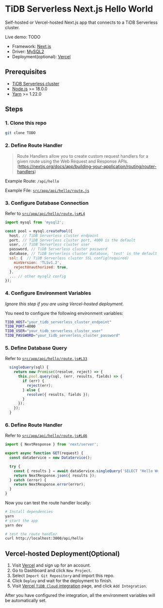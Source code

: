 # TiDB Serverless Next.js Hello World

Self-hosted or Vercel-hosted Next.js app that connects to a TiDB Serverless cluster.

Live demo: TODO

- Framework: [Next.js](https://nextjs.org/)
- Driver: [MySQL2](https://github.com/sidorares/node-mysql2)
- Deployment(optional): [Vercel](https://vercel.com/)

## Prerequisites

- [TiDB Serverless cluster](https://www.pingcap.com/tidb-serverless/)
- [Node.js](https://nodejs.org/en/) >= 18.0.0
- [Yarn](https://yarnpkg.com/) >= 1.22.0

## Steps

### 1. Clone this repo

```bash
git clone TODO
```

### 2. Define Route Handler

> Route Handlers allow you to create custom request handlers for a given route using the Web Request and Response APIs. (https://nextjs.org/docs/app/building-your-application/routing/router-handlers)

Example Route: `/api/hello`

Example File: [`src/app/api/hello/route.js`](src/app/api/hello/route.js)

### 3. Configure Database Connection

Refer to [`src/app/api/hello/route.js#L4`](src/app/api/hello/route.js#L4)

```javascript
import mysql from 'mysql2';

const pool = mysql.createPool({
  host, // TiDB Serverless cluster endpoint
  port, // TiDB Serverless cluster port, 4000 is the default
  user, // TiDB Serverless cluster user
  password, // TiDB Serverless cluster password
  database, // TiDB Serverless cluster database, 'test' is the default
  ssl: {  // TiDB Serverless cluster SSL config(required)
    minVersion: 'TLSv1.2',
    rejectUnauthorized: true,
  },
  ... // other mysql2 config
});
```

### 4. Configure Environment Variables

_Ignore this step if you are using Vercel-hosted deployment._

You need to configure the following environment variables:

```bash
TIDB_HOST="your_tidb_serverless_cluster_endpoint"
TIDB_PORT=4000
TIDB_USER="your_tidb_serverless_cluster_user"
TIDB_PASSWORD="your_tidb_serverless_cluster_password"
```

### 5. Define Database Query

Refer to [`src/app/api/hello/route.js#L33`](src/app/api/hello/route.js#L33)

```javascript
  singleQuery(sql) {
    return new Promise((resolve, reject) => {
      this.pool.query(sql, (err, results, fields) => {
        if (err) {
          reject(err);
        } else {
          resolve({ results, fields });
        }
      });
    });
  }
```

### 6. Define Route Handler

Refer to [`src/app/api/hello/route.js#L46`](src/app/api/hello/route.js#L46)

```javascript
import { NextResponse } from 'next/server';

export async function GET(request) {
  const dataService = new DataService();

  try {
    const { results } = await dataService.singleQuery('SELECT "Hello World";');
    return NextResponse.json({ results });
  } catch (error) {
    return NextResponse.error(error);
  }
}
```

Now you can test the route handler locally:

```bash
# Install dependencies
yarn
# start the app
yarn dev

# test the route handler
curl http://localhost:3000/api/hello
```

## Vercel-hosted Deployment(Optional)

1. Visit [Vercel](https://vercel.com/) and sign up for an account.
2. Go to Dashboard and click `New Project`.
3. Select `Import Git Repository` and import this repo.
4. Click `Deploy` and wait for the deployment to finish.
5. Visit [Vercel `TiDB Cloud` integration](https://vercel.com/integrations/tidb-cloud) page, and click `Add Integration`.

After you have configured the integration, all the environment variables will be automatically set.
